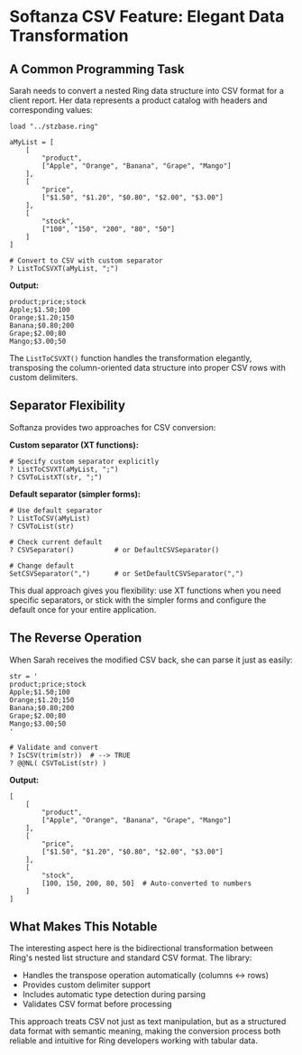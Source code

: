 # Softanza CSV Feature: Elegant Data Transformation

## A Common Programming Task

Sarah needs to convert a nested Ring data structure into CSV format for a client report. Her data represents a product catalog with headers and corresponding values:

```ring
load "../stzbase.ring"

aMyList = [
    [
        "product",
        ["Apple", "Orange", "Banana", "Grape", "Mango"]
    ],
    [
        "price", 
        ["$1.50", "$1.20", "$0.80", "$2.00", "$3.00"]
    ],
    [
        "stock",
        ["100", "150", "200", "80", "50"]
    ]
]

# Convert to CSV with custom separator
? ListToCSVXT(aMyList, ";")
```

**Output:**
```
product;price;stock
Apple;$1.50;100
Orange;$1.20;150
Banana;$0.80;200
Grape;$2.00;80
Mango;$3.00;50
```

The `ListToCSVXT()` function handles the transformation elegantly, transposing the column-oriented data structure into proper CSV rows with custom delimiters.

## Separator Flexibility

Softanza provides two approaches for CSV conversion:

**Custom separator (XT functions):**
```ring
# Specify custom separator explicitly
? ListToCSVXT(aMyList, ";")
? CSVToListXT(str, ";")
```

**Default separator (simpler forms):**
```ring
# Use default separator
? ListToCSV(aMyList)
? CSVToList(str)

# Check current default
? CSVSeparator()          # or DefaultCSVSeparator()

# Change default
SetCSVSeparator(",")      # or SetDefaultCSVSeparator(",")
```

This dual approach gives you flexibility: use XT functions when you need specific separators, or stick with the simpler forms and configure the default once for your entire application.

## The Reverse Operation

When Sarah receives the modified CSV back, she can parse it just as easily:

```ring
str = '
product;price;stock
Apple;$1.50;100
Orange;$1.20;150
Banana;$0.80;200
Grape;$2.00;80
Mango;$3.00;50
'

# Validate and convert
? IsCSV(trim(str))  # --> TRUE
? @@NL( CSVToList(str) )
```

**Output:**
```
[
    [
        "product",
        ["Apple", "Orange", "Banana", "Grape", "Mango"]
    ],
    [
        "price",
        ["$1.50", "$1.20", "$0.80", "$2.00", "$3.00"]
    ],
    [
        "stock",
        [100, 150, 200, 80, 50]  # Auto-converted to numbers
    ]
]
```

## What Makes This Notable

The interesting aspect here is the bidirectional transformation between Ring's nested list structure and standard CSV format. The library:

- Handles the transpose operation automatically (columns ↔ rows)
- Provides custom delimiter support
- Includes automatic type detection during parsing
- Validates CSV format before processing

This approach treats CSV not just as text manipulation, but as a structured data format with semantic meaning, making the conversion process both reliable and intuitive for Ring developers working with tabular data.
